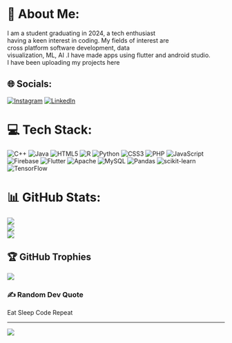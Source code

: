 # 💫 About Me:
I am a student graduating in 2024, a tech enthusiast<br>having a keen interest in coding. My fields of interest are<br>cross platform software development, data<br>visualization, ML, AI .I have made apps using flutter and android studio.<br>I have been uploading my projects here<br>


## 🌐 Socials:
[![Instagram](https://img.shields.io/badge/Instagram-%23E4405F.svg?logo=Instagram&logoColor=white)](https://instagram.com/adityakumarrrrrl) [![LinkedIn](https://img.shields.io/badge/LinkedIn-%230077B5.svg?logo=linkedin&logoColor=white)](https://linkedin.com/in/adityakumar0718) 

# 💻 Tech Stack:
![C++](https://img.shields.io/badge/c++-%2300599C.svg?style=flat&logo=c%2B%2B&logoColor=white) ![Java](https://img.shields.io/badge/java-%23ED8B00.svg?style=flat&logo=java&logoColor=white) ![HTML5](https://img.shields.io/badge/html5-%23E34F26.svg?style=flat&logo=html5&logoColor=white) ![R](https://img.shields.io/badge/r-%23276DC3.svg?style=flat&logo=r&logoColor=white) ![Python](https://img.shields.io/badge/python-3670A0?style=flat&logo=python&logoColor=ffdd54) ![CSS3](https://img.shields.io/badge/css3-%231572B6.svg?style=flat&logo=css3&logoColor=white) ![PHP](https://img.shields.io/badge/php-%23777BB4.svg?style=flat&logo=php&logoColor=white) ![JavaScript](https://img.shields.io/badge/javascript-%23323330.svg?style=flat&logo=javascript&logoColor=%23F7DF1E) ![Firebase](https://img.shields.io/badge/firebase-%23039BE5.svg?style=flat&logo=firebase) ![Flutter](https://img.shields.io/badge/Flutter-%2302569B.svg?style=flat&logo=Flutter&logoColor=white) ![Apache](https://img.shields.io/badge/apache-%23D42029.svg?style=flat&logo=apache&logoColor=white) ![MySQL](https://img.shields.io/badge/mysql-%2300f.svg?style=flat&logo=mysql&logoColor=white) ![Pandas](https://img.shields.io/badge/pandas-%23150458.svg?style=flat&logo=pandas&logoColor=white) ![scikit-learn](https://img.shields.io/badge/scikit--learn-%23F7931E.svg?style=flat&logo=scikit-learn&logoColor=white) ![TensorFlow](https://img.shields.io/badge/TensorFlow-%23FF6F00.svg?style=flat&logo=TensorFlow&logoColor=white)
# 📊 GitHub Stats:
![](https://github-readme-stats.vercel.app/api?username=harshchef&theme=dark&hide_border=false&include_all_commits=true&count_private=true)<br/>
![](https://github-readme-streak-stats.herokuapp.com/?user=harshchef&theme=dark&hide_border=false)<br/>
![](https://github-readme-stats.vercel.app/api/top-langs/?username=harshchef&theme=dark&hide_border=false&include_all_commits=true&count_private=true&layout=compact)

## 🏆 GitHub Trophies
![](https://github-profile-trophy.vercel.app/?username=harshchef&theme=tokyonight&no-frame=false&no-bg=false&margin-w=4)

### ✍️ Random Dev Quote
Eat Sleep Code Repeat



---
[![](https://visitcount.itsvg.in/api?id=harshchef&icon=0&color=0)](https://visitcount.itsvg.in)

<!-- Proudly created with GPRM ( https://gprm.itsvg.in ) -->
